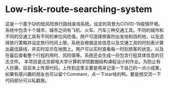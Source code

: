 # Low-risk-route-searching-system
这是一个基于Qt的低风险旅行路线查询系统。设定的背景为COVID-19疫情环境。系统中包含十个城市，城市之间有飞机、火车、汽车三种交通工具。不同的城市和不同的交通工具有不同的单位风险值。用户可选择旅客的出发地和目的地，以及选择旅行策略并设定旅行时间上限，系统会根据这些信息以及交通工具的时刻表计算出最佳路线，并实时显示在地图上。用户可以实时查看每一时刻旅客的状态，以及在最后查看整个行程的用时、风险值等。系统还会生成一份包含行程具体信息的日志文件。
本项目是北京邮电大学计算机学院数据结构课程设计的作业。为防止有人抄袭，目前未上传源代码。上传到这里主要是用来记录一下自己的一点小成果，如果有感兴趣的朋友也可以留个Comment，点一下star啥的鸭。要是想交流一下代码部分可以私戳我。
